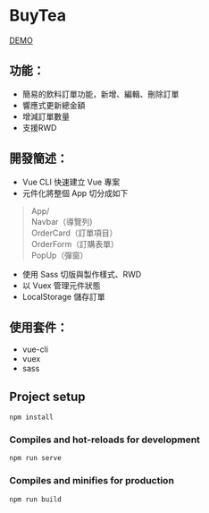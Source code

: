 # BuyTea

[DEMO](https://jyun9504.github.io/BuyTea/dist/)

## 功能：
- 簡易的飲料訂單功能，新增、編輯、刪除訂單
- 響應式更新總金額
- 增減訂單數量
- 支援RWD


## 開發簡述：

- Vue CLI 快速建立 Vue 專案
- 元件化將整個 App 切分成如下

> App/  
>  Navbar（導覽列)  
>  OrderCard（訂單項目）  
>  OrderForm（訂購表單）  
>  PopUp（彈窗）    

- 使用 Sass 切版與製作樣式、RWD
- 以 Vuex 管理元件狀態
- LocalStorage 儲存訂單


## 使用套件：
- vue-cli
- vuex
- sass


## Project setup
```
npm install
```

### Compiles and hot-reloads for development
```
npm run serve
```

### Compiles and minifies for production
```
npm run build
```


